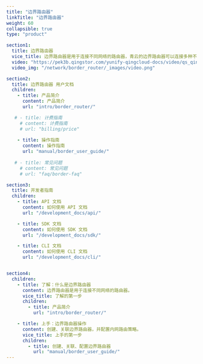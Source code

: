 ```yaml
---
title: "边界路由器"
linkTitle: "边界路由器"
weight: 60
collapsible: true
type: "product"

section1:
  title: 边界路由器
  vice_title: 边界路由器是用于连接不同网络的路由器，青云的边界路由器可以连接多种不同的网络场景。
  video: "https://pek3b.qingstor.com/yunify-qingcloud-docs/video/qs_qingcloud_vpc_router.mp4"
  video_img: "/network/border_router/_images/video.png"

section2:
  title: 边界路由器 用户文档
  children:
    - title: 产品简介
      content: 产品简介
      url: "intro/border_router/"

   # - title: 计费指南
     # content: 计费指南
     # url: "billing/price"
      
    - title: 操作指南
      content: 操作指南
      url: "manual/border_user_guide/"
      
   # - title: 常见问题
     # content: 常见问题
     # url: "faq/border-faq"

section3:
  title: 开发者指南
  children:
    - title: API 文档
      content: 如何使用 API 文档
      url: "/development_docs/api/"

    - title: SDK 文档
      content: 如何使用 SDK 文档
      url: "/development_docs/sdk/"

    - title: CLI 文档
      content: 如何使用 CLI 文档
      url: "/development_docs/cli/"


section4:
  children:
    - title: 了解：什么是边界路由器
      content: 边界路由器是用于连接不同网络的路由器。
      vice_title: 了解的第一步
      children:
        - title: 产品简介
          url: "intro/border_router/"

    - title: 上手：边界路由器操作
      content: 创建、关联边界路由器，并配置内网路由策略。
      vice_title: 上手的第一步
      children:
        - title: 创建、关联、配置边界路由器
          url: "manual/border_user_guide/" 
---
```


